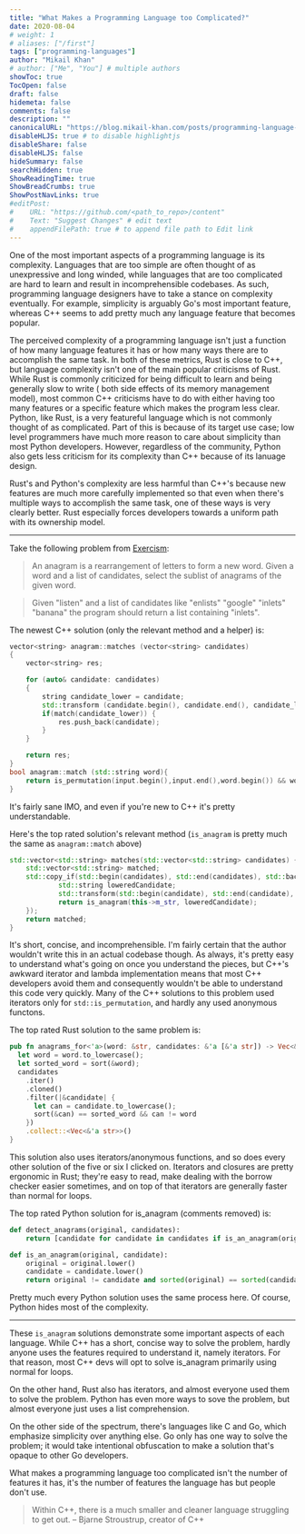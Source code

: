 ```yaml
---
title: "What Makes a Programming Language too Complicated?"
date: 2020-08-04
# weight: 1
# aliases: ["/first"]
tags: ["programming-languages"]
author: "Mikail Khan"
# author: ["Me", "You"] # multiple authors
showToc: true
TocOpen: false
draft: false
hidemeta: false
comments: false
description: ""
canonicalURL: "https://blog.mikail-khan.com/posts/programming-language-complexity"
disableHLJS: true # to disable highlightjs
disableShare: false
disableHLJS: false
hideSummary: false
searchHidden: true
ShowReadingTime: true
ShowBreadCrumbs: true
ShowPostNavLinks: true
#editPost:
#    URL: "https://github.com/<path_to_repo>/content"
#    Text: "Suggest Changes" # edit text
#    appendFilePath: true # to append file path to Edit link
---
```


One of the most important aspects of a programming language is its complexity. Languages that are too simple are often thought of as unexpressive and long winded, while languages that are too complicated are hard to learn and result in incomprehensible codebases. As such, programming language designers have to take a stance on complexity eventually. For example, simplicity is arguably Go's most important feature, whereas C++ seems to add pretty much any language feature that becomes popular. 

The perceived complexity of a programming language isn't just a function of how many language features it has or how many ways there are to accomplish the same task. In both of these metrics, Rust is close to C++, but language complexity isn't one of the main popular criticisms of Rust. While Rust is commonly criticized for being difficult to learn and being generally slow to write ( both side effects of its memory management model), most common C++ criticisms have to do with either having too many features or a specific feature which makes the program less clear. Python, like Rust, is a very featureful language which is not commonly thought of as complicated. Part of this is because of its target use case; low level programmers have much more reason to care about simplicity than most Python developers. However, regardless of the community, Python also gets less criticism for its complexity than C++ because of its lanuage design.

Rust's and Python's complexity are less harmful than C++'s because new features are much more carefully implemented so that even when there's multiple ways to accomplish the same task, one of these ways is very clearly better. Rust especially forces developers towards a uniform path with its ownership model.

___

Take the following problem from [Exercism](https://exercism.io):
> An anagram is a rearrangement of letters to form a new word. Given a word and a list of candidates, select the sublist of anagrams of the given word.

> Given "listen" and a list of candidates like "enlists" "google" "inlets" "banana" the program should return a list containing "inlets".

The newest C++ solution (only the relevant method and a helper) is:
```c++
vector<string> anagram::matches (vector<string> candidates)
{
    vector<string> res;

    for (auto& candidate: candidates)
    {
        string candidate_lower = candidate;
        std::transform (candidate.begin(), candidate.end(), candidate_lower.begin(), ::tolower);
        if(match(candidate_lower)) {
            res.push_back(candidate);
        }
    }

    return res;
}
bool anagram::match (std::string word){
    return is_permutation(input.begin(),input.end(),word.begin()) && word.size() == length && word != input;
}
```
It's fairly sane IMO, and even if you're new to C++ it's pretty understandable.

Here's the top rated solution's relevant method (`is_anagram` is pretty much the same as `anagram::match` above)
```c++
std::vector<std::string> matches(std::vector<std::string> candidates) {
    std::vector<std::string> matched;
    std::copy_if(std::begin(candidates), std::end(candidates), std::back_inserter(matched), [this](auto candidate) { 
            std::string loweredCandidate;
            std::transform(std::begin(candidate), std::end(candidate), std::back_inserter(loweredCandidate), ::tolower);
            return is_anagram(this->m_str, loweredCandidate); 
    });
    return matched;
}
```
It's short, concise, and incomprehensible. I'm fairly certain that the author wouldn't write this in an actual codebase though. As always, it's pretty easy to understand what's going on once you understand the pieces, but C++'s awkward iterator and lambda implementation means that most C++ developers avoid them and consequently wouldn't be able to understand this code very quickly. Many of the C++ solutions to this problem used iterators only for `std::is_permutation`, and hardly any used anonymous functons.

The top rated Rust solution to the same problem is:
```rust
pub fn anagrams_for<'a>(word: &str, candidates: &'a [&'a str]) -> Vec<&'a str> {
  let word = word.to_lowercase();
  let sorted_word = sort(&word);
  candidates
    .iter()
    .cloned()
    .filter(|&candidate| {
      let can = candidate.to_lowercase();
      sort(&can) == sorted_word && can != word
    })
    .collect::<Vec<&'a str>>()
}
```

This solution also uses iterators/anonymous functions, and so does every other solution of the five or six I clicked on. Iterators and closures are pretty ergonomic in Rust; they're easy to read, make dealing with the borrow checker easier sometimes, and on top of that iterators are generally faster than normal for loops. 

The top rated Python solution for is_anagram (comments removed) is:
```python
def detect_anagrams(original, candidates):
	return [candidate for candidate in candidates if is_an_anagram(original, candidate)]

def is_an_anagram(original, candidate):
	original = original.lower()
	candidate = candidate.lower()
	return original != candidate and sorted(original) == sorted(candidate)
```

Pretty much every Python solution uses the same process here. Of course, Python hides most of the complexity.

___

These `is_anagram` solutions demonstrate some important aspects of each language. While C++ has a short, concise way to solve the problem, hardly anyone uses the features required to understand it, namely iterators. For that reason, most C++ devs will opt to solve is_anagram primarily using normal for loops. 

On the other hand, Rust also has iterators, and almost everyone used them to solve the problem. Python has even more ways to sove the problem, but almost everyone just uses a list comprehension.

On the other side of the spectrum, there's languages like C and Go, which emphasize simplicity over anything else. Go only has one way to solve the problem; it would take intentional obfuscation to make a solution that's opaque to other Go developers.

What makes a programming language too complicated isn't the number of features it has, it's the number of features the language has but people don't use.

> Within C++, there is a much smaller and cleaner language struggling to get out. – Bjarne Stroustrup, creator of C++
